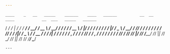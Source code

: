 ```yaml
---
```
    ____    _   __   _____    ______    ____   ______          __  __    ____            __  ___   _____   ______
   /  _/   / | / /  / ___/   / ____/   / __ \ /_  __/         / / / /   / __ \          /  |/  /  / ___/  / ____/
   / /    /  |/ /   \__ \   / __/     / /_/ /  / /           / / / /   / /_/ /         / /|_/ /   \__ \  / / __
 _/ /    / /|  /   ___/ /  / /___    / _, _/  / /           / /_/ /   / _, _/         / /  / /   ___/ / / /_/ /
/___/   /_/ |_/   /____/  /_____/   /_/ |_|  /_/            \____/   /_/ |_|         /_/  /_/   /____/  \____/
```
---
```

